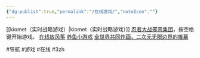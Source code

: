 ```yaml
---
{"dg-publish":true,"permalink":"/在线游戏/","noteIcon":""}
---
```



[[kiomet（实时战略游戏）\|kiomet（实时战略游戏）]]
[忍者大战邪恶集团](https://js13kgames.com/games/ninja-vs-evilcorp/index.html)，按空格键开始游戏。
[在线放风筝](http://fangfengzheng.top/)
[养鱼小游戏](https://goldfishies.com/)
[全世界共同作画，二次元无限边界的帷幕](https://everyonedraw.com/1/0/0)


#导航 #游戏 #在线 #3zh 